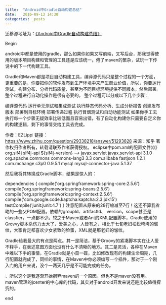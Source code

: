 ```yaml
---
title:  "Android中Gradle自动构建总结"
date:   2016-09-13 14:30
categories: _posts
---
```


迁移源地址为：<a href="http://bgwan.blog.163.com/blog/static/23930101620168137540684/">《Android中Gradle自动构建总结》</a>

Begin

android中都是使用的gradle，那么如果你如果又写前端，又写后台，那我觉得使用的版本项目构建和管理的工具还是应该统一，倦了maven的繁杂，试玩一下传说中的下一代构建工具。

Gradle和Maven都是项目自动构建工具，编译源代码只是整个过程的一个方面，更重要的是，你要把你的软件发布到生产环境中来产生商业价值，所以，你要运行测试，构建分布、分析代码质量、甚至为不同目标环境提供不同版本，然后部署。整个过程进行自动化操作是很有必要的。
整个过程可以分成以下几个步骤：

编译源代码
运行单元测试和集成测试
执行静态代码分析、生成分析报告
创建发布版本
部署到目标环境
部署传递过程
执行冒烟测试和自动功能测试
如果你手工去执行每一个步骤无疑效率比较低而且容易出错，有了自动化构建你只需要自定义你的构建逻辑，剩下的事情交给工具去完成。


作者：EZLippi
链接：https://www.zhihu.com/question/29338218/answer/51293828
来源：知乎
著作权归作者所有，转载请联系作者获得授权。
eclipse中pom.xml的配置文件》》》
	<dependency>
			<groupId>org.slf4j</groupId>
			<artifactId>slf4j-api</artifactId>
			<version>${slf4j-version}</version>
		</dependency> -->
		<dependency>
			<groupId>javax.servlet</groupId>
			<artifactId>javax.servlet-api</artifactId>
			<version>3.1.0</version>
		</dependency>
		<dependency>
			<groupId>org.apache.commons</groupId>
			<artifactId>commons-lang3</artifactId>
			<version>3.3</version>
		</dependency>
		<dependency>
			<groupId>com.alibaba</groupId>
			<artifactId>fastjson</artifactId>
			<version>1.2.1</version>
		</dependency>
		<!-- 数据源配置 -->
		<dependency>
			<groupId>com.mchange</groupId>
			<artifactId>c3p0</artifactId>
			<version>0.9.5.1</version>
		</dependency>
		<!--数据库相关, mysql, mybatis -->
		<dependency>
			<groupId>mysql</groupId>
			<artifactId>mysql-connector-java</artifactId>
			<version>5.1.37</version>
		</dependency>

然后我将其转换成Gradle脚本，结果是惊人的：

dependencies {
    compile('org.springframework:spring-core:2.5.6')
    compile('org.springframework:spring-beans:2.5.6')
    compile('org.springframework:spring-context:2.5.6')
    compile('com.google.code.kaptcha:kaptcha:2.3:jdk15')
    testCompile('junit:junit:4.7')
}
注意配置从原来的28行缩减至7行！这还不算我省略的一些父POM配置。依赖的groupId、artifactId、 version，scope甚至是classfier，一点都不少。较之于Maven或者Ant的XML配置脚本，Gradle使用的Grovvy脚本杀伤力太大了，爱美之心，人皆有之，相比于七旬老妇松松垮垮的皱纹，大家肯定都喜欢少女紧致的脸蛋，XML就是那老妇的皱纹。

Gradle给我最大的有点是两点。其一是简洁，基于Groovy的紧凑脚本实在让人爱不释手，在表述意图方面也没有什么不清晰的地方。其二是灵活，各种在Maven中难以下手的事情，在Gradle就是小菜一碟，比如修改现有的构建生命周期，几行配置就完成了，同样的事情，在Maven中你必须编写一个插件，那对于一个刚入门的用户来说，没个一两天几乎是不可能完成的任务。

、所以这个是我逐渐开始摒弃maven的一个原因。但也不是maven没有用。
maven管理的jcenter的中心库的代码，其实对于android开发来说还是比较值得探究的。

end